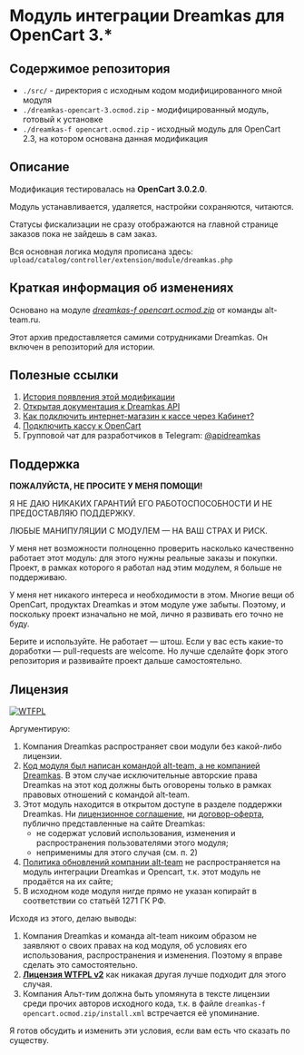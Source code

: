 # Модуль интеграции Dreamkas для OpenCart 3.\*

## Содержимое репозитория

- `./src/` - директория с исходным кодом модифицированного мной модуля
- `./dreamkas-opencart-3.ocmod.zip` - модифицированный модуль, готовый к установке
- `./dreamkas-f opencart.ocmod.zip` - исходный модуль для OpenCart 2.3, на котором основана данная модификация

## Описание

Модификация тестировалась на **OpenCart 3.0.2.0**.

Модуль устанавливается, удаляется, настройки сохраняются, читаются.

Статусы фискализации не сразу отображаются на главной странице заказов пока не зайдешь в сам заказ.

Вся основная логика модуля прописана здесь: `upload/catalog/controller/extension/module/dreamkas.php`

## Краткая информация об изменениях

Основано на модуле _[dreamkas-f opencart.ocmod.zip](https://help.dreamkas.ru/hc/ru/article_attachments/115010763145/dreamkas-f_opencart.ocmod.zip)_ от команды alt-team.ru.

Этот архив предоставляется самими сотрудниками Dreamkas. Он включен в репозиторий для истории.

## Полезные ссылки

1. [История появления этой модификации](http://blog.anthonyaxenov.ru/2018/05/09/модуль-интеграции-dreamkas-для-opencart-3-0-2-0)
2. [Открытая документация к Dreamkas API](http://kabinet.docs.apiary.io)
3. [Как подключить интернет-магазин к кассе через Кабинет?](https://help.dreamkas.ru/hc/ru/articles/115005007709)
4. [Подключить кассу к OpenCart](https://help.dreamkas.ru/hc/ru/articles/115005504689-%D0%9F%D0%BE%D0%B4%D0%BA%D0%BB%D1%8E%D1%87%D0%B8%D1%82%D1%8C-%D0%BA%D0%B0%D1%81%D1%81%D1%83-%D0%BA-OpenCart)
5. Групповой чат для разработчиков в Telegram: [@apidreamkas](https://t.me/apidreamkas)

## Поддержка

**ПОЖАЛУЙСТА, НЕ ПРОСИТЕ У МЕНЯ ПОМОЩИ!**

Я НЕ ДАЮ НИКАКИХ ГАРАНТИЙ ЕГО РАБОТОСПОСОБНОСТИ И НЕ ПРЕДОСТАВЛЯЮ ПОДДЕРЖКУ.

ЛЮБЫЕ МАНИПУЛЯЦИИ С МОДУЛЕМ — НА ВАШ СТРАХ И РИСК.

У меня нет возможности полноценно проверить насколько качественно работает этот модуль: для этого нужны реальные заказы и покупки.
Проект, в рамках которого я работал над этим модулем, я больше не поддерживаю.

У меня нет никакого интереса и необходимости в этом. Многие вещи об OpenCart, продуктах Dreamkas и этом модуле уже забыты. Поэтому, и поскольку проект изначально не мой, лично я развивать его точно не буду.

Берите и используйте. Не работает — штош. Если у вас есть какие-то доработки — pull-requests are welcome. Но лучше сделайте форк этого репозитория и развивайте проект дальше самостоятельно.

## Лицензия

[<img src="http://www.wtfpl.net/wp-content/uploads/2012/12/wtfpl-badge-1.png" alt="WTFPL" />](LICENSE)

Аргументирую:

1. Компания Dreamkas распространяет свои модули без какой-либо лицензии.
2. [Код модуля был написан командой alt-team, а не компанией Dreamkas](https://help.dreamkas.ru/hc/ru/articles/115005504689/comments/360000156078). В этом случае исключительные авторские права Dreamkas на этот код должны быть оговорены только в рамках правовых отношений с командой alt-team.
3. Этот модуль находится в открытом доступе в разделе поддержки Dreamkas. Ни [лицензионное соглашение](https://dreamkas.ru/content/kluch-oferta.pdf), ни [договор-оферта](https://dreamkas.ru/content/dogovor-oferta-clients.pdf), публично представленные на сайте Dreamkas:
   - не содержат условий использования, изменения и распространения пользователями этого модуля;
   - неприменимы для этого случая (см. п. 2)
4. [Политика обновлений компании alt-team](https://www.alt-team.ru/upgrade-policy.html) не распространяется на модуль интеграции Dreamkas и Opencart, т.к. этот модуль не продаётся на их сайте;
5. В исходном коде модуля нигде прямо не указан копирайт в соответствии со статьёй 1271 ГК РФ.

Исходя из этого, делаю выводы:

1. Компания Dreamkas и команда alt-team никоим образом не заявляют о своих правах на код модуля, об условиях его использования, распространения и изменения. Поэтому я вправе сделать это самостоятельно.
2. **[Лицензия WTFPL v2](LICENSE)** как никакая другая лучше подходит для этого случая.
3. Компания Альт-тим должна быть упомянута в тексте лицензии среди прочих авторов исходного кода, т.к. в файле `dreamkas-f opencart.ocmod.zip/install.xml` встречается её упоминание.

Я готов обсудить и изменить эти условия, если вам есть что сказать по существу.
